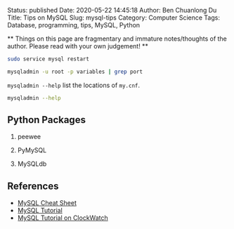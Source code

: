 Status: published
Date: 2020-05-22 14:45:18
Author: Ben Chuanlong Du
Title: Tips on MySQL
Slug: mysql-tips
Category: Computer Science
Tags: Database, programming, tips, MySQL, Python

**
Things on this page are
fragmentary and immature notes/thoughts of the author.
Please read with your own judgement!
**

```bash
sudo service mysql restart
```


```sh
mysqladmin -u root -p variables | grep port
```

`mysqladmin --help` list the locations of `my.cnf`.
```sh
mysqladmin --help
```

## Python Packages 

1. peewee

2. PyMySQL

3. MySQLdb

## References 

- [MySQL Cheat Sheet](http://cse.unl.edu/~sscott/ShowFiles/SQL/CheatSheet/SQLCheatSheet.html)
- [MySQL Tutorial](http://zetcode.com/databases/mysqltutorial/)  
- [MySQL Tutorial on ClockWatch](http://www.clockwatchers.com/mysql_databases.html)